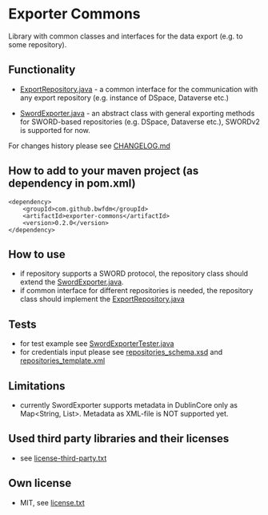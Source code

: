 # Exporter Commons
Library with common classes and interfaces for the data export (e.g. to some repository).

## Functionality
- [ExportRepository.java](src/main/java/bwfdm/exporter/commons/ExportRepository.java) - a common interface for the communication with any export repository (e.g. instance of DSpace, Dataverse etc.)

- [SwordExporter.java](src/main/java/bwfdm/exporter/commons/SwordExporter.java) - an abstract class with general exporting methods for SWORD-based repositories (e.g. DSpace, Dataverse etc.), SWORDv2 is supported for now. 

For changes history please see [CHANGELOG.md](CHANGELOG.md)

## How to add to your maven project (as dependency in pom.xml)

```
<dependency>
    <groupId>com.github.bwfdm</groupId>
    <artifactId>exporter-commons</artifactId>
    <version>0.2.0</version>
</dependency>  
```

## How to use
- if repository supports a SWORD protocol, the repository class should extend the [SwordExporter.java](src/main/java/bwfdm/exporter/commons/SwordExporter.java). 
- if common interface for different repositories is needed, the repository class should implement the [ExportRepository.java](src/main/java/bwfdm/exporter/commons/ExportRepository.java)
<!--
- (TODO: start to use SwordExporter in the DSpace connector) as an example could be a [DSpace connector](https://github.com/bwfdm/dspace-connector), especially the [DSpace_v6.java](https://github.com/bwfdm/dspace-connector/blob/master/src/main/java/bwfdm/connector/dspace/DSpace_v6.java) class. 
-->

## Tests
- for test example see [SwordExporterTester.java](src/test/java/bwfdm/exporter/commons/test/SwordExporterTester.java)
- for credentials input please see [repositories_schema.xsd](src/test/resources/repositories_schema.xsd) and [repositories_template.xml](src/test/resources/repositories_template.xml)

## Limitations
- currently SwordExporter supports metadata in DublinCore only as Map<String, List<String>>. Metadata as XML-file is NOT supported yet.

## Used third party libraries and their licenses
- see [license-third-party.txt](license-third-party.txt)
     
## Own license
- MIT, see [license.txt](license.txt)
